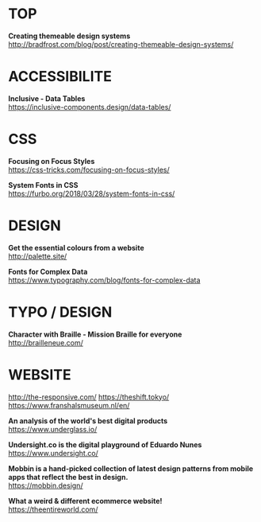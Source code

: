 # TOP 

**Creating themeable design systems**
http://bradfrost.com/blog/post/creating-themeable-design-systems/



# ACCESSIBILITE

**Inclusive - Data Tables**  
https://inclusive-components.design/data-tables/



# CSS

**Focusing on Focus Styles**  
https://css-tricks.com/focusing-on-focus-styles/

**System Fonts in CSS**  
https://furbo.org/2018/03/28/system-fonts-in-css/



# DESIGN

**Get the essential colours from a website**  
http://palette.site/

**Fonts for Complex Data**  
https://www.typography.com/blog/fonts-for-complex-data

# TYPO / DESIGN

**Character with Braille - Mission Braille for everyone**  
http://brailleneue.com/



# WEBSITE 

http://the-responsive.com/
https://theshift.tokyo/
https://www.franshalsmuseum.nl/en/

**An analysis of the world's best digital products**  
https://www.underglass.io/  

**Undersight.co is the digital playground of Eduardo Nunes**  
https://www.undersight.co/

**Mobbin is a hand-picked collection of latest design patterns from mobile apps that reflect the best in design.**  
https://mobbin.design/

**What a weird & different ecommerce website!**  
https://theentireworld.com/

